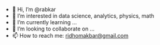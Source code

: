 - 👋 Hi, I’m @rabkar
- 👀 I’m interested in data science, analytics, physics, math
- 🌱 I’m currently learning ...
- 💞️ I’m looking to collaborate on ...
- 📫 How to reach me: ridhomakbar@gmail.com

<!---
rabkar/rabkar is a ✨ special ✨ repository because its `README.md` (this file) appears on your GitHub profile.
You can click the Preview link to take a look at your changes.
--->

